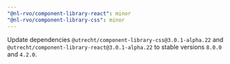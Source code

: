 ```yaml
---
"@nl-rvo/component-library-react": minor
"@nl-rvo/component-library-css": minor
---
```


Update dependencies `@utrecht/component-library-css@3.0.1-alpha.22` and `@utrecht/component-library-react@3.0.1-alpha.22` to stable versions `8.0.0` and `4.2.0`.
